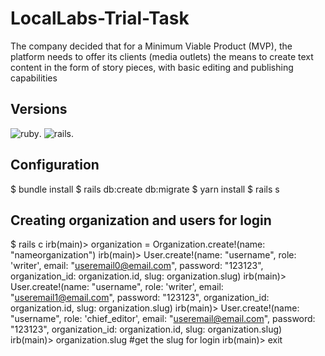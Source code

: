 # LocalLabs-Trial-Task
The company decided that for a Minimum Viable Product (MVP), the platform needs to
offer its clients (media outlets) the means to create text content in the form of story pieces,
with basic editing and publishing capabilities

## Versions

![ruby](https://img.shields.io/badge/Ruby-3.0.1-red.svg).
![rails](https://img.shields.io/badge/Rails-6.1.3-red.svg).

## Configuration

$ bundle install
$ rails db:create db:migrate
$ yarn install
$ rails s

## Creating organization and users for login

$ rails c
irb(main)> organization = Organization.create!(name: "nameorganization")
irb(main)> User.create!(name: "username", role: 'writer', email: "useremail0@email.com", password: "123123", organization_id: organization.id, slug: organization.slug)
irb(main)> User.create!(name: "username", role: 'writer', email: "useremail1@email.com", password: "123123", organization_id: organization.id, slug: organization.slug)
irb(main)> User.create!(name: "username", role: 'chief_editor', email: "useremail@email.com", password: "123123", organization_id: organization.id, slug: organization.slug)
irb(main)> organization.slug #get the slug for login
irb(main)> exit
